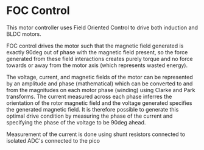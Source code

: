 # FOC Control

This motor controller uses Field Oriented Control to drive both induction and BLDC motors.

FOC control drives the motor such that the magnetic field generated is exactly 90deg out of phase with the magnetic field present, so the force generated from these field interactions creates purely torque and no force towards or away from the motor axis (which represents wasted energy).

The voltage, current, and magnetic fields of the motor can be represented by an amplitude and phase (mathematical) which can be converted to and from the magnitudes on each motor phase (winding) using Clarke and Park transforms. The current measured across each phase inferres the orientation of the rotor magnetic field and the voltage generated specifies the generated magnetic field. It is therefore possible to generate this optimal drive condition by measuring the phase of the current and specifying the phase of the voltage to be 90deg ahead.

Measurement of the current is done using shunt resistors connected to isolated ADC's connected to the pico
